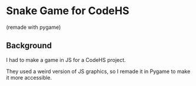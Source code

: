 # Snake Game for CodeHS
(remade with pygame)
## Background
I had to make a game in JS for a CodeHS project.

They used a weird version of JS graphics, so I remade it in Pygame to make it  more accessible.
